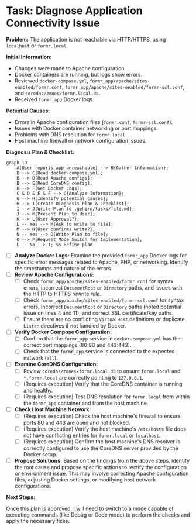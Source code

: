 # Task: Diagnose Application Connectivity Issue

**Problem:** The application is not reachable via HTTP/HTTPS, using `localhost` or `formr.local`.

**Initial Information:**
- Changes were made to Apache configuration.
- Docker containers are running, but logs show errors.
- Reviewed `docker-compose.yml`, `formr_app/apache/sites-enabled/formr.conf`, `formr_app/apache/sites-enabled/formr-ssl.conf`, and `coredns/zones/formr.local.db`.
- Received `formr_app` Docker logs.

**Potential Causes:**
- Errors in Apache configuration files (`formr.conf`, `formr-ssl.conf`).
- Issues with Docker container networking or port mappings.
- Problems with DNS resolution for `formr.local`.
- Host machine firewall or network configuration issues.

**Diagnosis Plan & Checklist:**

```mermaid
graph TD
    A[User reports app unreachable] --> B{Gather Information};
    B --> C[Read docker-compose.yml];
    B --> D[Read Apache configs];
    B --> E[Read CoreDNS config];
    B --> F[Get Docker Logs];
    C & D & E & F --> G{Analyze Information};
    G --> H[Identify potential causes];
    H --> I[Create Diagnosis Plan & Checklist];
    I --> J[Write Plan to .gehirn/tasks/file.md];
    J --> K[Present Plan to User];
    K --> L{User Approval?};
    L -- Yes --> M[Ask to write to file];
    M --> N{User confirms write?};
    N -- Yes --> O[Write Plan to file];
    O --> P[Request Mode Switch for Implementation];
    L -- No --> I; %% Refine plan
```

- [ ] **Analyze Docker Logs:** Examine the provided `formr_app` Docker logs for specific error messages related to Apache, PHP, or networking. Identify the timestamps and nature of the errors.
- [ ] **Review Apache Configurations:**
    - [ ] Check `formr_app/apache/sites-enabled/formr.conf` for syntax errors, incorrect `DocumentRoot` or `Directory` paths, and issues with the HTTP to HTTPS rewrite rule.
    - [ ] Check `formr_app/apache/sites-enabled/formr-ssl.conf` for syntax errors, incorrect `DocumentRoot` or `Directory` paths (noted potential issue on lines 4 and 11), and correct SSL certificate/key paths.
    - [ ] Ensure there are no conflicting `VirtualHost` definitions or duplicate `Listen` directives if not handled by Docker.
- [ ] **Verify Docker Compose Configuration:**
    - [ ] Confirm that the `formr_app` service in `docker-compose.yml` has the correct port mappings (80:80 and 443:443).
    - [ ] Check that the `formr_app` service is connected to the expected network (`all`).
- [ ] **Examine CoreDNS Configuration:**
    - [ ] Review `coredns/zones/formr.local.db` to ensure `formr.local` and `*.formr.local` are correctly pointing to `127.0.0.1`.
    - [ ] (Requires execution) Verify that the CoreDNS container is running and healthy.
    - [ ] (Requires execution) Test DNS resolution for `formr.local` from within the `formr_app` container and from the host machine.
- [ ] **Check Host Machine Network:**
    - [ ] (Requires execution) Check the host machine's firewall to ensure ports 80 and 443 are open and not blocked.
    - [ ] (Requires execution) Verify the host machine's `/etc/hosts` file does not have conflicting entries for `formr.local` or `localhost`.
    - [ ] (Requires execution) Confirm the host machine's DNS resolver is correctly configured to use the CoreDNS server provided by the Docker setup.
- [ ] **Propose Solutions:** Based on the findings from the above steps, identify the root cause and propose specific actions to rectify the configuration or environment issue. This may involve correcting Apache configuration files, adjusting Docker settings, or modifying host network configurations.

**Next Steps:**

Once this plan is approved, I will need to switch to a mode capable of executing commands (like Debug or Code mode) to perform the checks and apply the necessary fixes.